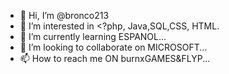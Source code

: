 - 👋 Hi, I’m @bronco213
- 👀 I’m interested in <?php, Java,SQL,CSS, HTML.
- 🌱 I’m currently learning ESPANOL...
- 💞️ I’m looking to collaborate on MICROSOFT...
- 📫 How to reach me ON burnxGAMES&FLYP...

<!---
bronco213/bronco213 is a ✨ special ✨ repository because its `README.md` (this file) appears on your GitHub profile.
You can click the Preview link to take a look at your changes.
--->
